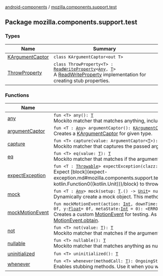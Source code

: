 [android-components](../index.md) / [mozilla.components.support.test](./index.md)

## Package mozilla.components.support.test

### Types

| Name | Summary |
|---|---|
| [KArgumentCaptor](-k-argument-captor/index.md) | `class KArgumentCaptor<out T>` |
| [ThrowProperty](-throw-property/index.md) | `class ThrowProperty<T> : `[`ReadWriteProperty`](https://kotlinlang.org/api/latest/jvm/stdlib/kotlin.properties/-read-write-property/index.html)`<`[`Any`](https://kotlinlang.org/api/latest/jvm/stdlib/kotlin/-any/index.html)`, `[`T`](-throw-property/index.md#T)`>`<br>A [ReadWriteProperty](https://kotlinlang.org/api/latest/jvm/stdlib/kotlin.properties/-read-write-property/index.html) implementation for creating stub properties. |

### Functions

| Name | Summary |
|---|---|
| [any](any.md) | `fun <T> any(): `[`T`](any.md#T)<br>Mockito matcher that matches anything, including nulls and varargs. |
| [argumentCaptor](argument-captor.md) | `fun <T : `[`Any`](https://kotlinlang.org/api/latest/jvm/stdlib/kotlin/-any/index.html)`> argumentCaptor(): `[`KArgumentCaptor`](-k-argument-captor/index.md)`<`[`T`](argument-captor.md#T)`>`<br>Creates a [KArgumentCaptor](-k-argument-captor/index.md) for given type. |
| [capture](capture.md) | `fun <T> capture(value: ArgumentCaptor<`[`T`](capture.md#T)`>): `[`T`](capture.md#T)<br>Mockito matcher that captures the passed argument. |
| [eq](eq.md) | `fun <T> eq(value: `[`T`](eq.md#T)`): `[`T`](eq.md#T)<br>Mockito matcher that matches if the argument is the same as the provided value. |
| [expectException](expect-exception.md) | `fun <T : `[`Throwable`](https://kotlinlang.org/api/latest/jvm/stdlib/kotlin/-throwable/index.html)`> expectException(clazz: `[`KClass`](https://kotlinlang.org/api/latest/jvm/stdlib/kotlin.reflect/-k-class/index.html)`<`[`T`](expect-exception.md#T)`>, block: () -> `[`Unit`](https://kotlinlang.org/api/latest/jvm/stdlib/kotlin/-unit/index.html)`): `[`Unit`](https://kotlinlang.org/api/latest/jvm/stdlib/kotlin/-unit/index.html)<br>Expect [block](expect-exception.md#mozilla.components.support.test$expectException(kotlin.reflect.KClass((mozilla.components.support.test.expectException.T)), kotlin.Function0((kotlin.Unit)))/block) to throw an exception. Otherwise fail the test (junit). |
| [mock](mock.md) | `fun <T : `[`Any`](https://kotlinlang.org/api/latest/jvm/stdlib/kotlin/-any/index.html)`> mock(setup: `[`T`](mock.md#T)`.() -> `[`Unit`](https://kotlinlang.org/api/latest/jvm/stdlib/kotlin/-unit/index.html)` = null): `[`T`](mock.md#T)<br>Dynamically create a mock object. This method is helpful when creating mocks of classes using generics. |
| [mockMotionEvent](mock-motion-event.md) | `fun mockMotionEvent(action: `[`Int`](https://kotlinlang.org/api/latest/jvm/stdlib/kotlin/-int/index.html)`, downTime: `[`Long`](https://kotlinlang.org/api/latest/jvm/stdlib/kotlin/-long/index.html)` = System.currentTimeMillis(), eventTime: `[`Long`](https://kotlinlang.org/api/latest/jvm/stdlib/kotlin/-long/index.html)` = System.currentTimeMillis(), x: `[`Float`](https://kotlinlang.org/api/latest/jvm/stdlib/kotlin/-float/index.html)` = 0f, y: `[`Float`](https://kotlinlang.org/api/latest/jvm/stdlib/kotlin/-float/index.html)` = 0f, metaState: `[`Int`](https://kotlinlang.org/api/latest/jvm/stdlib/kotlin/-int/index.html)` = 0): <ERROR CLASS>`<br>Creates a custom [MotionEvent](#) for testing. As of SDK 28 [MotionEvent](#)s can't be mocked anymore and need to be created through [MotionEvent.obtain](#). |
| [not](not.md) | `fun <T> not(value: `[`T`](not.md#T)`): `[`T`](not.md#T)<br>Mockito matcher that matches if the argument is not the same as the provided value. |
| [nullable](nullable.md) | `fun <T> nullable(): `[`T`](nullable.md#T)<br>Mockito matcher that matches anything as nullable. |
| [uninitialized](uninitialized.md) | `fun <T> uninitialized(): `[`T`](uninitialized.md#T) |
| [whenever](whenever.md) | `fun <T> whenever(methodCall: `[`T`](whenever.md#T)`): OngoingStubbing<`[`T`](whenever.md#T)`>`<br>Enables stubbing methods. Use it when you want the mock to return particular value when particular method is called. |
